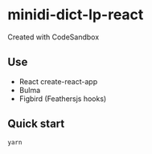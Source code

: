 # minidi-dict-lp-react
Created with CodeSandbox

## Use
- React create-react-app
- Bulma
- Figbird (Feathersjs hooks)

## Quick start
`
yarn
`


